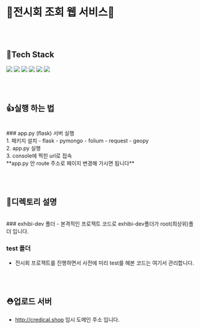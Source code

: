 # 🦾전시회 조회 웹 서비스🦾

<br/><br/>

## 🧳Tech Stack  
![](https://img.shields.io/badge/Python-3776AB.svg?&style=for-the-badge&logo=Python&logoColor=white)
![](https://img.shields.io/badge/HTML5-E34F26?style=for-the-badge&logo=HTML5&logoColor=white)
![](https://img.shields.io/badge/CSS3-1572B6?style=for-the-badge&logo=CSS3&logoColor=white)
![](https://img.shields.io/badge/jquery-1572B6?style=for-the-badge&logo=jquery&logoColor=white)
![](https://img.shields.io/badge/Javascript-F7DF1E?style=for-the-badge&logo=JavaScript&logoColor=black)
![](https://img.shields.io/badge/MongoDB-4EA94B?style=for-the-badge&logo=mongodb&logoColor=white)  

<br/><br/>

## 👍실행 하는 법
<br/>
### app.py (flask) 서버 실행
<br/>
  1. 패키지 설치
    - flask
    - pymongo
    - folium
    - request
    - geopy  
  <br/>
    2. app.py 실행
  <br/>
    3. console에 찍힌 url로 접속
  <br/>
    **app.py 안 route 주소로 페이지 변경해 가시면 됩니다**

<br/><br/>
 

## 💼디렉토리 설명  
<br/>
### exhibi-dev 폴더
- 본격적인 프로젝트 코드로 exhibi-dev폴더가 root(최상위)폴더 입니다.  

### test 폴더
- 전시회 프로젝트를 진행하면서 사전에 미리 test를 해본 코드는 여기서 관리합니다.  

<br/><br/>

## ⛑업로드 서버
- http://credical.shop  임시 도메인 주소 입니다.
